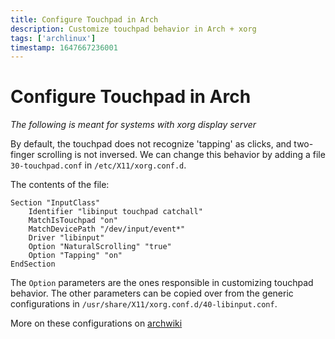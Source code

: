 ```yaml
---
title: Configure Touchpad in Arch
description: Customize touchpad behavior in Arch + xorg
tags: ['archlinux']
timestamp: 1647667236001
---
```


# Configure Touchpad in Arch

_The following is meant for systems with xorg display server_

By default, the touchpad does not recognize 'tapping' as clicks, and two-finger scrolling is not inversed. We can change this behavior by adding a file `30-touchpad.conf` in `/etc/X11/xorg.conf.d`.

The contents of the file:

```
Section "InputClass"
	Identifier "libinput touchpad catchall"
	MatchIsTouchpad "on"
	MatchDevicePath "/dev/input/event*"
	Driver "libinput"
	Option "NaturalScrolling" "true"
	Option "Tapping" "on"
EndSection
```

The `Option` parameters are the ones responsible in customizing touchpad behavior. The other parameters can be copied over from the generic configurations in `/usr/share/X11/xorg.conf.d/40-libinput.conf`.

More on these configurations on [archwiki](https://wiki.archlinux.org/title/libinput#Configuration)

<PostDate />
<PageTags />
